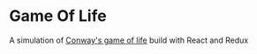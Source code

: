 # Game Of Life

A simulation of [Conway's game of life](https://www.google.rs/url?sa=t&rct=j&q=&esrc=s&source=web&cd=1&cad=rja&uact=8&ved=0ahUKEwjQrKHp_v7VAhVB2xoKHcUCCGYQFggpMAA&url=https%3A%2F%2Fen.wikipedia.org%2Fwiki%2FConway%2527s_Game_of_Life&usg=AFQjCNHfzeFJpR1tBTwoeHP7usnaS0Oi5g) build with React and Redux
